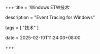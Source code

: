 +++
title = 'Windows ETW技术'

description = "Event Tracing for Windows"

tags = [ "技术" ]

date = 2025-02-10T11:24:03+08:00

+++

